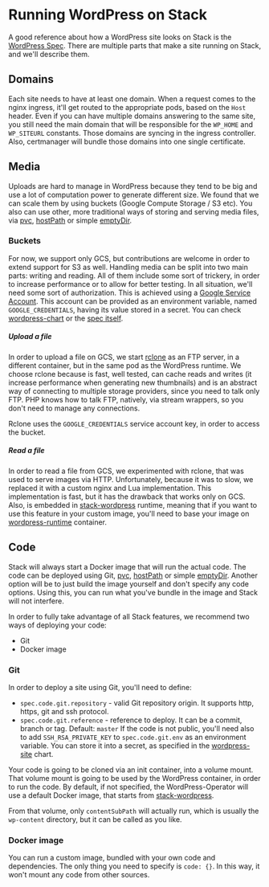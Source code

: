 # Running WordPress on Stack

A good reference about how a WordPress site looks on Stack is the [WordPress Spec](https://github.com/presslabs/wordpress-operator#deploying-a-wordpress-site).
There are multiple parts that make a site running on Stack, and we'll describe them.

## Domains
Each site needs to have at least one domain. When a request comes to the nginx ingress, it'll get routed to the appropriate pods, based on the `Host` header.
Even if you can have multiple domains answering to the same site, you still need the main domain that will be responsible for the `WP_HOME` and `WP_SITEURL` constants.
Those domains are syncing in the ingress controller. Also, certmanager will bundle those domains into one single certificate.

## Media
Uploads are hard to manage in WordPress because they tend to be big and use a lot of computation power to generate different size.
We found that we can scale them by using buckets (Google Compute Storage / S3 etc). You also can use other, more traditional ways of
storing and serving media files, via [pvc](https://kubernetes.io/docs/concepts/storage/persistent-volumes/), [hostPath](https://kubernetes.io/docs/concepts/storage/volumes/#hostpath) or 
simple [emptyDir](https://kubernetes.io/docs/concepts/storage/volumes/#emptydir).

### Buckets

For now, we support only GCS, but contributions are welcome in order to extend support for S3 as well.
Handling media can be split into two main parts: writing and reading. All of them include some sort of trickery, in order to 
increase performance or to allow for better testing.
In all situation, we'll need some sort of authorization. This is achieved using a [Google Service Account](https://cloud.google.com/iam/docs/service-accounts).
This account can be provided as an environment variable, named `GOOGLE_CREDENTIALS`, having its value stored in a secret.
You can check [wordpress-chart](https://github.com/presslabs/wordpress-chart/blob/master/charts/wordpress-site/templates/wordpress.yaml#L45) or 
the [spec itself](https://github.com/presslabs/wordpress-operator/blob/master/README.md).

##### Upload a file

In order to upload a file on GCS, we start [rclone](https://rclone.org/) as an FTP server, in a different container, but in the same pod as the WordPress runtime. We choose rclone because is fast, well tested, can cache reads and writes (it increase performance when generating new thumbnails) and is an abstract way of connecting to multiple storage providers, since you need to talk only FTP. PHP knows how to talk FTP, natively, via stream wrappers, so you don't need to manage any connections.

Rclone uses the `GOOGLE_CREDENTIALS` service account key, in order to access the bucket.

##### Read a file

In order to read a file from GCS, we experimented with rclone, that was used to serve images via HTTP. Unfortunately, because it was to slow, we replaced it with a custom nginx and Lua implementation. This implementation is fast, but it has the drawback that works only on GCS. Also, is embedded in [stack-wordpress](https://github.com/presslabs/stack-wordpress) runtime, meaning that if you want to use this feature in your custom image, you'll need to base your image on [wordpress-runtime](https://quay.io/repository/presslabs/wordpress-runtime) container.

## Code

Stack will always start a Docker image that will run the actual code. The code can be deployed using Git, [pvc](https://kubernetes.io/docs/concepts/storage/persistent-volumes/), [hostPath](https://kubernetes.io/docs/concepts/storage/volumes/#hostpath) or 
simple [emptyDir](https://kubernetes.io/docs/concepts/storage/volumes/#emptydir). Another option will be to just build the image yourself and don't specify any code options. Using this, you can run what you've bundle in the image and Stack will not interfere.


In order to fully take advantage of all Stack features, we recommend two ways of deploying your code:
  * Git
  * Docker image
  
### Git

In order to deploy a site using Git, you'll need to define:
  * `spec.code.git.repository` - valid Git repository origin. It supports http, https, git and ssh protocol.
  * `spec.code.git.reference` - reference to deploy. It can be a commit, branch or tag. Default: `master`
If the code is not public, you'll need also to add `SSH_RSA_PRIVATE_KEY` to `spec.code.git.env` as an environment variable. You can store it into a secret, as specified in the [wordpress-site](https://github.com/presslabs/stack/blob/master/charts/wordpress-site/templates/wordpress.yaml#L26) chart.

Your code is going to be cloned via an init container, into a volume mount. That volume mount is going to be used by the WordPress container, in order to run the code. By default, if not specified, the WordPress-Operator will use a default Docker image, that starts from [stack-wordpress](https://github.com/presslabs/stack-wordpress/blob/5.2-branch/Dockerfile).

From that volume, only `contentSubPath` will actually run, which is usually the `wp-content` directory, but it can be called as you like.

### Docker image

You can run a custom image, bundled with your own code and dependencies. The only thing you need to specify is `code: {}`. In this way, it won't mount any code from other sources. 
